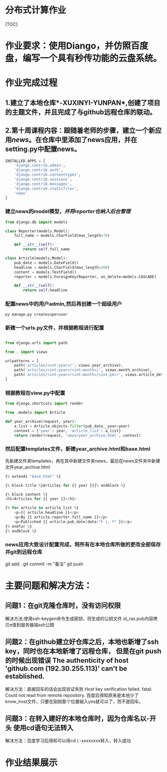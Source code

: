 # 分布式计算作业
 [TOC]
# 作业要求：使用Diango，并仿照百度盘，编写一个具有秒传功能的云盘系统。

# 作业完成过程
## 1.建立了本地仓库*-XUXINYI-YUNPAN*,创建了项目的主题文件，并且完成了与github远程仓库的联动。

## 2.第十周课程内容：跟随着老师的步骤，建立一个新应用*news*。在仓库中里添加了news应用，并在setting.py中配置news。
```python
INSTALLED_APPS = [
    'django.contrib.admin',
    'django.contrib.auth',
    'django.contrib.contenttypes',
    'django.contrib.sessions',
    'django.contrib.messages',
    'django.contrib.staticfiles',
    'news'
]
```
### 建立news的model模型，*并将reporter也纳入后台管理*
```python
from django.db import models

class Reporter(models.Model):
    full_name = models.CharField(max_length=70)

    def __str__(self):
        return self.full_name

class Article(models.Model):
    pub_date = models.DateField()
    headline = models.CharField(max_length=200)
    content = models.TextField()
    reporter = models.ForeignKey(Reporter, on_delete=models.CASCADE)

    def __str__(self):
        return self.headline
```   
### 配置news中的用户admin,然后再创建一个超级用户
    py manage.py createsuperuser
### 新建一个urls.py文件，并根据教程进行配置
```python

from django.urls import path

from . import views

urlpatterns = [
    path('articles/<int:year>/', views.year_archive),
    path('articles/<int:year>/<int:month>/', views.month_archive),
    path('articles/<int:year>/<int:month>/<int:pk>/', views.article_detail),
]
```
### 根据教程在view.py中配置
```python
from django.shortcuts import render

from .models import Article

def year_archive(request, year):
    a_list = Article.objects.filter(pub_date__year=year)
    context = {'year': year, 'article_list': a_list}
    return render(request, 'news/year_archive.html', context)
```
### 然后配置templates文件，新建year_archive.html和base.html
先新建文件夹templates，再在其中新建文件夹news，最后在news文件夹中新建文件year_archive.html
```python
{% extends "base.html" %}

{% block title %}Articles for {{ year }}{% endblock %}

{% block content %}
<h1>Articles for {{ year }}</h1>

{% for article in article_list %}
    <p>{{ article.headline }}</p>
    <p>By {{ article.reporter.full_name }}</p>
    <p>Published {{ article.pub_date|date:"F j, Y" }}</p>
{% endfor %}
{% endblock %}
```
### news应用大致设计配置完成，将所有在本地仓库所做的更改全部保存并git到远程仓库
  git add .
  git commit -m "备注"
  git push

# 主要问题和解决方法：
## 问题1：在git克隆仓库时，没有访问权限

解决方法:使用ssh-keygen命令生成密钥，将生成的公钥文件 id_ras.pub内容拷贝e值到服务器端ssh公钥

## 问题2：在github建立好仓库之后，本地也新增了ssh key，同时也在本地新增了远程仓库， 但是在git push的时候出现错误 The authenticity of host 'github.com (192.30.255.113)' can't be established.

解决方法：直接回车的话会出现验证失败
Host key verification failed.
fatal: Could not read from remote repository.
百度后得知原来是本地少了 know_host文件，只要在刚刚那个位置输入yes就可以了，而不是回车。

## 问题3：在转入建好的本地仓库时，因为仓库名以-开头 使用cd语句无法转入

解决方法：百度学习后得知可以用cd /.-xxxxxxxx转入，转入成功








# 作业结果展示
